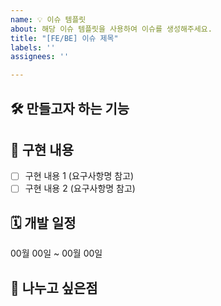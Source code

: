 ```yaml
---
name: 💡 이슈 템플릿
about: 해당 이슈 템플릿을 사용하여 이슈를 생성해주세요.
title: "[FE/BE] 이슈 제목"
labels: ''
assignees: ''

---
```


## 🛠️ 만들고자 하는 기능

## 📝 구현 내용
- [ ] 구현 내용 1 (요구사항명 참고)
- [ ] 구현 내용 2 (요구사항명 참고)

## 🗓️ 개발 일정
00월 00일 ~ 00월 00일

## 🌱 나누고 싶은점
